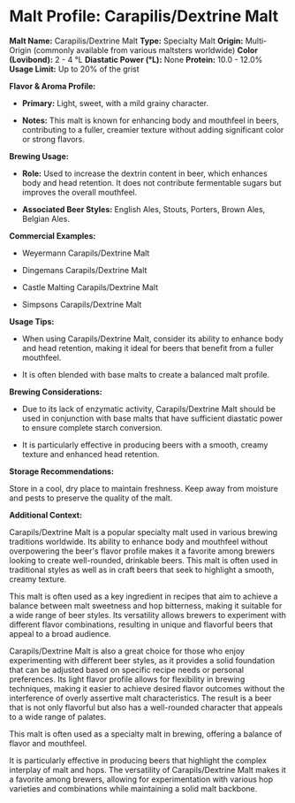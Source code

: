 # Malt Profile: Carapilis/Dextrine Malt

**Malt Name:** Carapilis/Dextrine Malt
**Type:** Specialty Malt
**Origin:** Multi-Origin (commonly available from various maltsters worldwide)
**Color (Lovibond):** 2 - 4 °L
**Diastatic Power (°L):** None
**Protein:** 10.0 - 12.0%
**Usage Limit:** Up to 20% of the grist

**Flavor & Aroma Profile:**

* **Primary:** Light, sweet, with a mild grainy character.

* **Notes:** This malt is known for enhancing body and mouthfeel in beers, contributing to a fuller, creamier texture without adding significant color or strong flavors.

**Brewing Usage:**

* **Role:** Used to increase the dextrin content in beer, which enhances body and head retention. It does not contribute fermentable sugars but improves the overall mouthfeel.

* **Associated Beer Styles:** English Ales, Stouts, Porters, Brown Ales, Belgian Ales.

**Commercial Examples:**

* Weyermann Carapils/Dextrine Malt

* Dingemans Carapils/Dextrine Malt

* Castle Malting Carapils/Dextrine Malt

* Simpsons Carapils/Dextrine Malt

**Usage Tips:**

* When using Carapils/Dextrine Malt, consider its ability to enhance body and head retention, making it ideal for beers that benefit from a fuller mouthfeel.

* It is often blended with base malts to create a balanced malt profile.

**Brewing Considerations:**

* Due to its lack of enzymatic activity, Carapils/Dextrine Malt should be used in conjunction with base malts that have sufficient diastatic power to ensure complete starch conversion.

* It is particularly effective in producing beers with a smooth, creamy texture and enhanced head retention.

**Storage Recommendations:**

Store in a cool, dry place to maintain freshness. Keep away from moisture and pests to preserve the quality of the malt.

**Additional Context:**

Carapils/Dextrine Malt is a popular specialty malt used in various brewing traditions worldwide. Its ability to enhance body and mouthfeel without overpowering the beer's flavor profile makes it a favorite among brewers looking to create well-rounded, drinkable beers. This malt is often used in traditional styles as well as in craft beers that seek to highlight a smooth, creamy texture.

This malt is often used as a key ingredient in recipes that aim to achieve a balance between malt sweetness and hop bitterness, making it suitable for a wide range of beer styles. Its versatility allows brewers to experiment with different flavor combinations, resulting in unique and flavorful beers that appeal to a broad audience.

Carapils/Dextrine Malt is also a great choice for those who enjoy experimenting with different beer styles, as it provides a solid foundation that can be adjusted based on specific recipe needs or personal preferences. Its light flavor profile allows for flexibility in brewing techniques, making it easier to achieve desired flavor outcomes without the interference of overly assertive malt characteristics. The result is a beer that is not only flavorful but also has a well-rounded character that appeals to a wide range of palates.

This malt is often used as a specialty malt in brewing, offering a balance of flavor and mouthfeel.

It is particularly effective in producing beers that highlight the complex interplay of malt and hops. The versatility of Carapils/Dextrine Malt makes it a favorite among brewers, allowing for experimentation with various hop varieties and combinations while maintaining a solid malt backbone.
